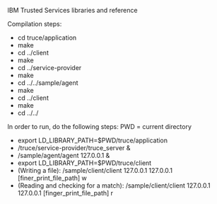 IBM Trusted Services libraries and reference

Compilation steps:
- cd truce/application
- make
- cd ../client
- make
- cd ../service-provider
- make
- cd ../../sample/agent
- make
- cd ../client
- make
- cd ../../


In order to run, do the following steps:
PWD = current directory
- export LD_LIBRARY_PATH=$PWD/truce/application
- /truce/service-provider/truce_server &
- /sample/agent/agent 127.0.0.1 &
- export LD_LIBRARY_PATH=$PWD/truce/client
- (Writing a file): /sample/client/client 127.0.0.1 127.0.0.1 [finer_print_file_path] w
- (Reading and checking for a match): /sample/client/client 127.0.0.1 127.0.0.1 [finger_print_file_path] r
